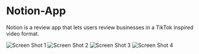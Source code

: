 # Notion-App
Notion is a review app that lets users review businesses in a TikTok inspired video format.


![Screen Shot 1](https://user-images.githubusercontent.com/112662323/218347754-02900c88-c87e-460d-832e-3199e5cda43e.png)
![Screen Shot 2](https://user-images.githubusercontent.com/112662323/218348016-1774579b-e8ea-472f-b634-e422104e8689.png)
![Screen Shot 3](https://user-images.githubusercontent.com/112662323/218348112-89764c74-075f-428b-97c3-7783471cce96.png)
![Screen Shot 4](https://user-images.githubusercontent.com/112662323/218348163-08a973a9-7d8c-4757-a656-41555ceb211b.png)
